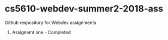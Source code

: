 # cs5610-webdev-summer2-2018-ass
Github respository for Webdev assignments
1. Assignemt one - Completed
